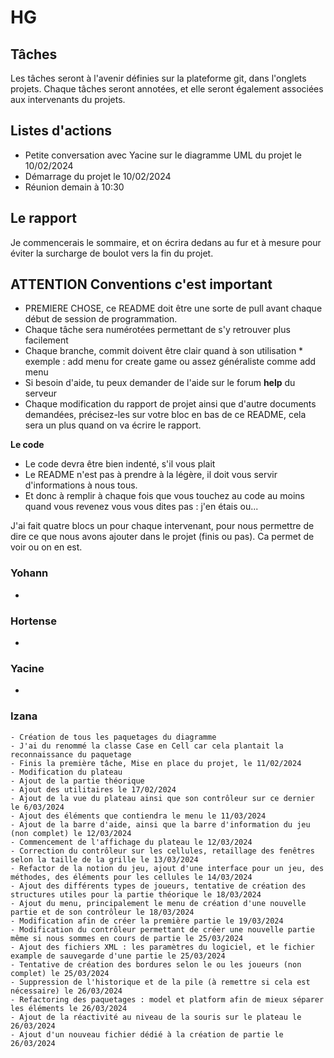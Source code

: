 # HG

## Tâches
Les tâches seront à l'avenir définies sur la plateforme git, dans l'onglets projets.
Chaque tâches seront annotées, et elle seront également associées aux intervenants du projets.

## Listes d'actions
- Petite conversation avec Yacine sur le diagramme UML du projet le 10/02/2024
- Démarrage du projet le 10/02/2024
- Réunion demain à 10:30

## Le rapport

Je commencerais le sommaire, et on écrira dedans au fur et à mesure pour éviter la surcharge de boulot vers la fin 
du projet.

## **ATTENTION** Conventions c'est important
- PREMIERE CHOSE, ce README doit être une sorte de pull avant chaque début de session de programmation.
- Chaque tâche sera numérotées permettant de s'y retrouver plus facilement
- Chaque branche, commit doivent être clair quand à son utilisation
         * exemple : add menu for create game ou assez généraliste comme add menu 
- Si besoin d'aide, tu peux demander de l'aide sur le forum __help__ du serveur
- Chaque modification du rapport de projet ainsi que d'autre documents demandées, précisez-les sur votre 
bloc en bas de ce README, cela sera un plus quand on va écrire le rapport.

__Le code__
- Le code devra être bien indenté, s'il vous plait
- Le README n'est pas à prendre à la légère, il doit vous servir d'informations à nous tous.
- Et donc à remplir à chaque fois que vous touchez au code au moins quand vous revenez vous vous dites pas : j'en étais ou...
  
J'ai fait quatre blocs un pour chaque intervenant, pour nous permettre de dire ce que nous avons ajouter 
dans le projet (finis ou pas). Ca permet de voir ou on en est.

### Yohann

-

### Hortense

-

### Yacine

-
 
### Izana
    - Création de tous les paquetages du diagramme
    - J'ai du renommé la classe Case en Cell car cela plantait la reconnaissance du paquetage
    - Finis la première tâche, Mise en place du projet, le 11/02/2024
    - Modification du plateau
    - Ajout de la partie théorique
    - Ajout des utilitaires le 17/02/2024
    - Ajout de la vue du plateau ainsi que son contrôleur sur ce dernier le 6/03/2024
    - Ajout des éléments que contiendra le menu le 11/03/2024
    - Ajout de la barre d'aide, ainsi que la barre d'information du jeu (non complet) le 12/03/2024
    - Commencement de l'affichage du plateau le 12/03/2024
    - Correction du contrôleur sur les cellules, retaillage des fenêtres selon la taille de la grille le 13/03/2024
    - Refactor de la notion du jeu, ajout d'une interface pour un jeu, des méthodes, des éléments pour les cellules le 14/03/2024
    - Ajout des différents types de joueurs, tentative de création des structures utiles pour la partie théorique le 18/03/2024
    - Ajout du menu, principalement le menu de création d'une nouvelle partie et de son contrôleur le 18/03/2024
    - Modification afin de créer la première partie le 19/03/2024
    - Modification du contrôleur permettant de créer une nouvelle partie même si nous sommes en cours de partie le 25/03/2024
    - Ajout des fichiers XML : les paramètres du logiciel, et le fichier example de sauvegarde d'une partie le 25/03/2024
    - Tentative de création des bordures selon le ou les joueurs (non complet) le 25/03/2024
    - Suppression de l'historique et de la pile (à remettre si cela est nécessaire) le 26/03/2024
    - Refactoring des paquetages : model et platform afin de mieux séparer les éléments le 26/03/2024
    - Ajout de la réactivité au niveau de la souris sur le plateau le 26/03/2024
    - Ajout d'un nouveau fichier dédié à la création de partie le 26/03/2024

